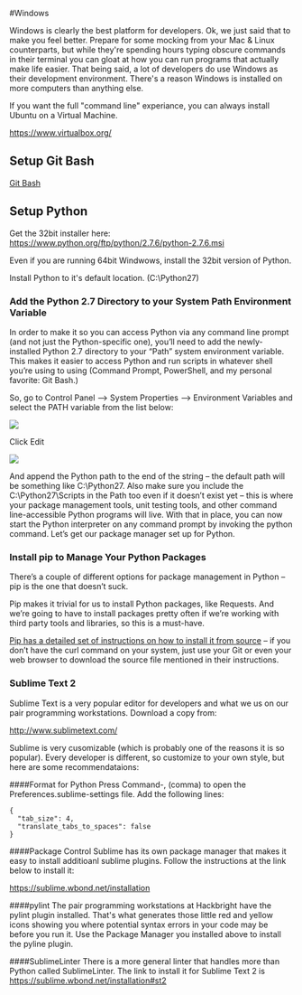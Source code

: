 #Windows

Windows is clearly the best platform for developers.  Ok, we just said that to make you feel better.  Prepare for some mocking from your Mac & Linux counterparts, but while they're spending hours typing obscure commands in their terminal you can gloat at how you can run programs that actually make life easier.  That being said, a lot of developers do use Windows as their development environment.  There's a reason Windows is installed on more computers than anything else.

If you want the full "command line" experiance, you can always install Ubuntu on a Virtual Machine.

https://www.virtualbox.org/

## Setup Git Bash

[Git Bash](http://git-scm.com/download/win)

## Setup Python

Get the 32bit installer here: https://www.python.org/ftp/python/2.7.6/python-2.7.6.msi

Even if you are running 64bit Windwows, install the 32bit version of Python.

Install Python to it's default location. (C:\Python27)

### Add the Python 2.7 Directory to your System Path Environment Variable

In order to make it so you can access Python via any command line prompt (and not just the Python-specific one), you’ll need to add the newly-installed Python 2.7 directory to your “Path” system environment variable. This makes it easier to access Python and run scripts in whatever shell you’re using to using (Command Prompt, PowerShell, and my personal favorite: Git Bash.)

So, go to Control Panel –> System Properties –> Environment Variables and select the PATH variable from the list below:

![](http://www.aaronstannard.com/image.axd?picture=image_thumb_44.png)

Click Edit

![](http://www.aaronstannard.com/image.axd?picture=image_thumb_45.png)

And append the Python path to the end of the string – the default path will be something like C:\Python27.
Also make sure you include the C:\Python27\Scripts in the Path too even if it doesn’t exist yet – this is where your package management tools, unit testing tools, and other command line-accessible Python programs will live.
With that in place, you can now start the Python interpreter on any command prompt by invoking the python command. Let’s get our package manager set up for Python.

### Install pip to Manage Your Python Packages
There’s a couple of different options for package management in Python – pip is the one that doesn’t suck.

Pip makes it trivial for us to install Python packages, like Requests. And we’re going to have to install packages pretty often if we’re working with third party tools and libraries, so this is a must-have.

[Pip has a detailed set of instructions on how to install it from source](https://pip.pypa.io/en/latest/installing.html) – if you don’t have the curl command on your system, just use your Git or even your web browser to download the source file mentioned in their instructions.

### Sublime Text 2
Sublime Text is a very popular editor for developers and what we us on our pair programming workstations.  Download a copy from:

http://www.sublimetext.com/

Sublime is very cusomizable (which is probably one of the reasons it is so popular).  Every developer is different, so customize to your own style, but here are some recommendataions:

####Format for Python
Press Command-, (comma) to open the Preferences.sublime-settings file.  Add the following lines:

````
{
  "tab_size": 4,
  "translate_tabs_to_spaces": false
}
````

####Package Control
Sublime has its own package manager that makes it easy to install additioanl sublime plugins.  Follow the instructions at the link below to install it:

https://sublime.wbond.net/installation

####pylint
The pair programming workstations at Hackbright have the pylint plugin installed.  That's what generates those little red and yellow icons showing you where potential syntax errors in your code may be before you run it.  Use the Package Manager you installed above to install the pyline plugin.

####SublimeLinter
There is a more general linter that handles more than Python called SublimeLinter. The link to install it for Sublime Text 2 is https://sublime.wbond.net/installation#st2
